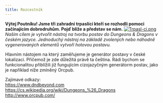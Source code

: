 ```yaml
---
title: Rozcestník
---
```


**Výtej Poutníku! Jsme tři zahradní trpaslíci kteří se rozhodli pomoci začínajícím dobrodruhům. Pojď blíže a představ se nám.**
[![Trpasl-ci.png](https://i.postimg.cc/C19VvkBw/Trpasl-ci.png)](https://postimg.cc/62VSq7fP)
*Naším cílem je vytvořit nástroj na tvorbu postav do Dungeons & Dragons v českém jazyce. Jednoduchý nástroj na základě zvolených nebo náhodně vygenerovaných elementů vytvoří hotovou postavu.*

Hlavním nástojem na který zaměřujeme je generátor postavy v české lokalizaci. Přičemož je zde důležítá právě ta čeština. Rádi bychom se funkcionalitou přiblížili již fungujícím cizojazyčným generátorm postav, jako je například níže zmíněný Orcpub.

Zajímavé odkazy: <br>
https://www.dndbeyond.com <br>
https://cs.wikipedia.org/wiki/Dungeons_%26_Dragons <br>
http://www.orcpub.com/